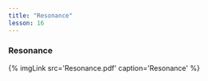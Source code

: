 ```yaml
---
title: "Resonance"
lesson: 16
---
```


### Resonance
<div class='flex'>
	{% imgLink src='Resonance.pdf' caption='Resonance' %}
</div>
